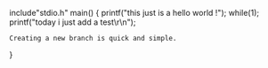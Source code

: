 include"stdio.h"
main()
{
    printf("this just is a hello world !");
    while(1);
	printf("today i just add a test\r\n");
	
	Creating a new branch is quick and simple.
}

